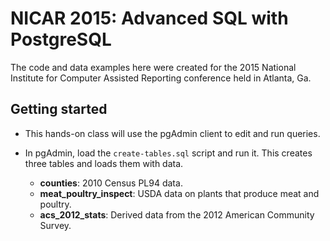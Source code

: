 # NICAR 2015: Advanced SQL with PostgreSQL
The code and data examples here were created for the 2015 National Institute for Computer Assisted Reporting conference held in Atlanta, Ga.

## Getting started

* This hands-on class will use the pgAdmin client to edit and run queries.

* In pgAdmin, load the `create-tables.sql` script and run it. This creates three tables and loads them with data.
  * **counties**: 2010 Census PL94 data.
  * **meat_poultry_inspect**: USDA data on plants that produce meat and poultry.
  * **acs_2012_stats**: Derived data from the 2012 American Community Survey.
